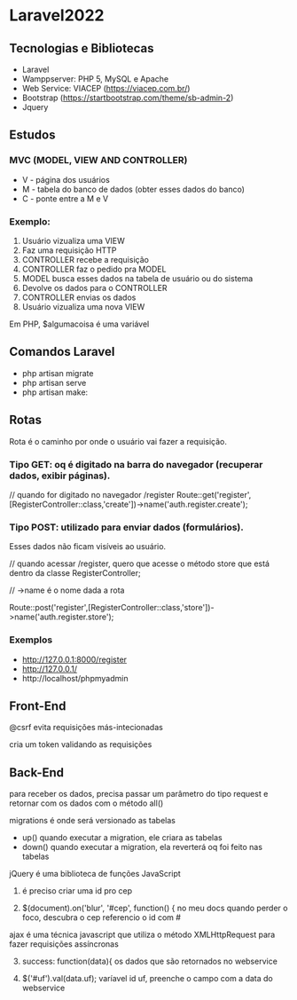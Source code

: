 # Laravel2022

## Tecnologias e Bibliotecas
* Laravel
* Wamppserver: PHP 5, MySQL e Apache
* Web Service: VIACEP (https://viacep.com.br/)
* Bootstrap (https://startbootstrap.com/theme/sb-admin-2)
* Jquery

## Estudos
### MVC (MODEL, VIEW AND CONTROLLER)
* V - página dos usuários
* M - tabela do banco de dados (obter esses dados do banco)
* C - ponte entre a M  e V

### Exemplo:
1. Usuário vizualiza uma VIEW
2. Faz uma requisição HTTP
3. CONTROLLER recebe a requisição
4. CONTROLLER faz o pedido pra MODEL
5. MODEL busca esses dados na tabela de usuário ou do sistema
6. Devolve os dados para o CONTROLLER
7. CONTROLLER envias os dados
8. Usuário vizualiza uma nova VIEW

Em PHP, $algumacoisa é uma variável

## Comandos Laravel
* php artisan migrate
* php artisan serve
* php artisan make:

## Rotas
Rota é o caminho por onde o usuário vai fazer a requisição.

### Tipo GET: oq é digitado na barra do navegador (recuperar dados, exibir páginas).
// quando for digitado no navegador /register
Route::get('register',[RegisterController::class,'create'])->name('auth.register.create');

### Tipo POST: utilizado para enviar dados (formulários).
Esses dados não ficam visíveis ao usuário.

// quando acessar /register, quero que acesse o método store que está dentro da classe RegisterController;

// ->name é o nome dada a rota

Route::post('register',[RegisterController::class,'store'])->name('auth.register.store');

### Exemplos
* http://127.0.0.1:8000/register
* http://127.0.0.1/
* http://localhost/phpmyadmin

## Front-End
@csrf evita requisições más-intecionadas

cria um token validando as requisições

## Back-End
para receber os dados, precisa passar um parâmetro do tipo request e retornar com os dados com o método all()

migrations é onde será versionado as tabelas
* up() quando executar a migration, ele criara as tabelas
* down() quando executar a migration, ela reverterá oq foi feito nas tabelas

jQuery é uma biblioteca de funções JavaScript

1. é preciso criar uma id pro cep

2. $(document).on('blur', '#cep', function() {
no meu docs quando perder o foco, descubra o cep
referencio o id com #

ajax é uma técnica javascript que utiliza o método XMLHttpRequest para fazer requisições assíncronas

3. success: function(data){
os dados que são retornados no webservice

4. $('#uf').val(data.uf);
varíavel id uf, preenche o campo com a data do webservice
